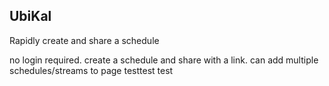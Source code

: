 UbiKal
-------
Rapidly create and share a schedule

no login required. create a schedule and share with a link. can add multiple schedules/streams to page
 testtest
test
